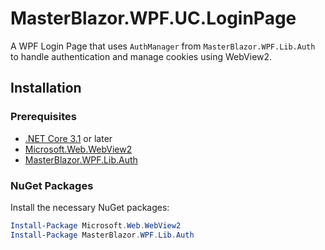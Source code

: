 # MasterBlazor.WPF.UC.LoginPage

A WPF Login Page that uses `AuthManager` from `MasterBlazor.WPF.Lib.Auth` to handle authentication and manage cookies using WebView2.

## Installation

### Prerequisites

- [.NET Core 3.1](https://dotnet.microsoft.com/download/dotnet-core/3.1) or later
- [Microsoft.Web.WebView2](https://www.nuget.org/packages/Microsoft.Web.WebView2)
- [MasterBlazor.WPF.Lib.Auth](https://www.nuget.org/packages/MasterBlazor.WPF.Lib.Auth)

### NuGet Packages

Install the necessary NuGet packages:

``` powershell
Install-Package Microsoft.Web.WebView2
Install-Package MasterBlazor.WPF.Lib.Auth
```
